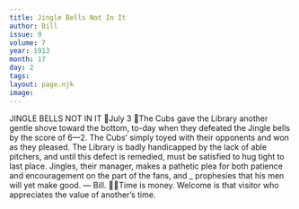 ```yaml
---
title: Jingle Bells Not In It
author: Bill
issue: 9
volume: 7
year: 1913
month: 17
day: 2
tags:
layout: page.njk
image:
---
```

JINGLE BELLS NOT IN IT July 3 The Cubs gave the Library another gentle shove toward the bottom, to-day when they defeated the Jingle bells by the score of 6—2. The Cubs’ simply toyed with their opponents and won as they pleased. The Library is badly handicapped by the lack of able pitchers, and until this defect is remedied, must be satisfied to hug tight to last place. Jingles, their manager, makes a pathetic plea for both patience and encouragement on the part of the fans, and _ prophesies that his men will yet make good. — Bill. Time is money. Welcome is that visitor who appreciates the value of another’s time. 
